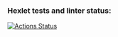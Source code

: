 ### Hexlet tests and linter status:
[![Actions Status](https://github.com/DemetriSam/php-project-48/workflows/hexlet-check/badge.svg)](https://github.com/DemetriSam/php-project-48/actions)